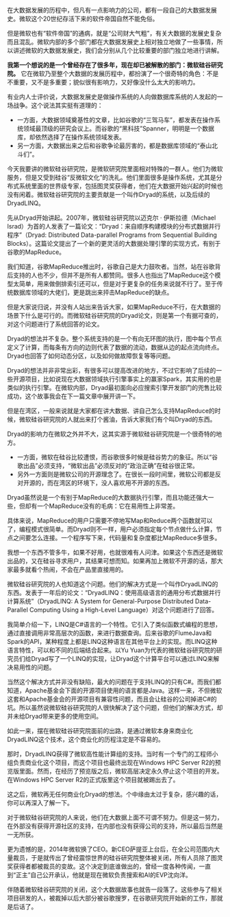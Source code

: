 在大数据发展的历程中，但凡有一点影响力的公司，都有一段自己的大数据发展史。微软这个20世纪存活下来的软件帝国自然不能免俗。

但是微软也有“软件帝国”的通病，就是“公司财大气粗”，有关大数据的发展史复杂而且混乱。微软内部的多个部门都在大数据发展史上相对独立地做了一些事情，所以讲述微软的大数据发展史，我们会分别从几个比较重要的部门独立地进行讲解。

**我第一个想说的是一个曾经存在了很多年，现在却已被解散的部门：微软硅谷研究院。** 它在微软乃至整个大数据的发展历程中，都扮演了一个很奇特的角色：不是不重要，又不是多重要；貌似很有影响力，又好像没什么太大的影响力。

有业内人士评价说，大数据发展史是做操作系统的人向做数据库系统的人发起的一场战争。这个说法其实挺有道理的：

- 一方面，大数据领域奠基性的文章，比如谷歌的“三驾马车”，都发表在操作系统领域最顶级的研究会议上。而谷歌的“黑科技”Spanner，明明是一个数据库，却依然选择了在操作系统领域发表。
- 另一方面，大数据出来之后和谷歌争论最厉害的，都是数据库领域的“泰山北斗们”。

今天我要讲的微软硅谷研究院，是微软研究院里面相对特殊的一群人。他们为微软服务，但是又受到硅谷“反微软文化”的洗礼。他们里面很多是操作系统，尤其是分布式系统里面的世界级专家，包括图灵奖获得者，他们在大数据开始兴起的时候也没有闲着。微软硅谷研究院的主要贡献是一个叫作Dryad的系统，以及后续的DryadLINQ。

先从Dryad开始讲起。2007年，微软硅谷研究院以迈克尔 · 伊斯拉德（Michael Israd）为首的人发表了一篇论文：“Dryad：来自顺序构建模块的分布式数据并行程序”（Dryad: Distributed Data-parallel Programs from Sequential Building Blocks）。这篇论文提出了一个新的更灵活的大数据处理引擎的实现方式，有别于谷歌的MapReduce。

我们知道，谷歌MapReduce推出时，谷歌自己是大力鼓吹者。当然，站在谷歌背后支持的人也不少，但并不是所有人都赞同。很多人也指出了MapReduce这个模型太简单，用来做倒排索引还可以，但是对于更复杂的任务来说就不行了。至于传统数据库领域的大佬们，更是跳出来抨击MapReduce的缺点。

但是大家说归说，并没有人站出来告诉大家，如果MapReduce不行，在大数据的场景下什么是可行的。而微软硅谷研究院的Dryad论文，则是第一个有据可查的，对这个问题进行了系统回答的论文。

Dryad的想法并不复杂。整个系统支持的是一个有向无环图的执行，图中每个节点定义了计算，而每条有方向的边则代表了数据的流动，数据从边的起点流向终点。Dryad也回答了如何动态分区，以及如何做故障恢复等等问题。

Dryad的想法并非非常出彩，有很多可以提高改进的地方，不过它影响了后续的一些开源项目，比如说现在大数据领域执行引擎事实上的赢家Spark，其实用的也是类似的执行引擎。在微软内部，Dryad最初面向必应搜索引擎开发部门的兜售比较成功，这个故事我会在下一篇文章中展开讲一下。

但是在湾区，一般来说就是大家都在讲大数据、讲自己怎么支持MapReduce的时候，微软硅谷研究院的人就出来打个酱油，告诉大家我们有个叫Dryad的东西。

Dryad的影响力在微软之外并不大，这其实源于微软硅谷研究院是一个很奇特的地方。

- 一方面，微软在硅谷比较遭恨，而谷歌很多时候是硅谷势力的象征。所以“谷歌出品”必须支持，“微软出品”必须反对的“政治正确”在硅谷很正常。
- 另外一方面则是微软公司的开源理念了。在很长一段时间里，微软公司都是反对开源的，而在湾区的环境下，没人喜欢用不开源的东西。

Dryad虽然说是一个有别于MapReduce的大数据执行引擎，而且功能还强大一些，但却有一个MapReduce没有的毛病：它在易用性上非常差。

具体来说，MapReduce的用户只需要不停地写Map和Reduce两个函数就可以了，编程模式很简单。而Dryad则不一样，用户必须指定每个节点做什么计算，节点之间要怎么连接。一个程序写下来，代码量和复杂度都比MapReduce多很多。

我想一个东西不管多牛，如果不好用，也就很难有人问津。如果这个东西还是微软出品的，又在硅谷寻求用户，其结果可想而知。如果再加上微软不开源的话，那大家最多就看个热闹，不会在产品里直接用的。

微软硅谷研究院的人也知道这个问题。他们的解决方式是一个叫作DryadLINQ的东西。发表于一年后的论文：“DryadLINQ：使用高级语言的通用分布式数据并行计算系统”（DryadLINQ: A System for General-Purpose Distributed Data-Parallel Computing Using a High-Level Language）对这个问题进行了回答。

我简单介绍一下，LINQ是C#语言的一个特性。它引入了类似函数式编程的思想，通过直接调用非常高层次的函数，来进行数据查询。后来谷歌的FlumeJava和Spark的API，某种程度上都是LINQ这种语言在其他平台上的实现。而LINQ这种语言特性，可以和不同的后端结合起来。以Yu Yuan为代表的微软硅谷研究院的研究员们给Dryad写了一个LINQ的实现，让Dryad这个计算平台可以通过LINQ来解决易用性的问题。

当然这个解决方式并非没有缺陷，最大的问题在于支持LINQ的只有C#。而我们都知道，Apache基金会下面的开源项目使用的语言都是Java。这样一来，不但微软这套和Apache基金会的开源项目有兼容性问题，而且会让硅谷的公司掉进C#的坑。所以虽然说微软硅谷研究院的人很快解决了这个问题，但他们的解决方式，却并未给Dryad带来更多的使用空间。

如此一来，摆在微软硅谷研究院面前的出路，是通过微软本身来商业化DryadLINQ这个技术，这个商业化的历程注定是不容易的。

那时，DryadLINQ获得了微软高性能计算组的支持。当时有一个专门的工程师小组负责商业化这个项目，而这个项目也最终出现在Windows HPC Server R2的预览版里面。然而，在经历了预览版之后，微软高层决定永久停止这个项目的开发。在Windows HPC Server R2的正式版里这个项目就被踢出去了。

这之后，微软再无任何商业化Dryad的想法。个中缘由太过于复杂，感兴趣的话，你可以再深入了解一下。

对于微软硅谷研究院的人来说，他们在大数据上面不可谓不努力。但是这一努力，在外部没有获得开源社区的支持，在内部也没有获得公司的支持，所以最后当然是一无所获。

更为遗憾的是，2014年微软换了CEO。新CEO萨提亚上台后，在全公司范围内大量裁员，于是就传出了曾经震惊世界的硅谷研究院整体被关闭，所有人员除了图灵奖获得者都被裁员的变故。这个决定到底谁做出的，曾经一度各种传闻，一直到“正主”自己公开承认，他就是现在微软负责搜索和AI的EVP沈向洋。

伴随着微软硅谷研究院的关闭，这个大数据故事也就告一段落了。这些参与了相关项目研发的人，被裁掉以后大部分被谷歌搜罗，在谷歌研究院开始新的工作，那就是后话了。
